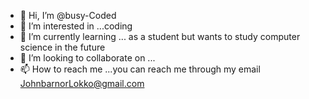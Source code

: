 - 👋 Hi, I’m @busy-Coded
- 👀 I’m interested in ...coding
- 🌱 I’m currently learning ... as a student but wants  to study computer science in the future 
- 💞️ I’m looking to collaborate on ...
- 📫 How to reach me ...you can reach me through my email JohnbarnorLokko@gmail.com

<!---
busy-Coded/busy-Coded is a ✨ special ✨ repository because its `README.md` (this file) appears on your GitHub profile.
You can click the Preview link to take a look at your changes.
--->
